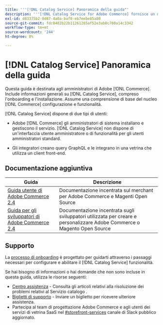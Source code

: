 ```yaml
---
title: '''[!DNL Catalog Service] Panoramica della guida"'
description: '''[!DNL Catalog Service for Adobe Commerce] fornisce un modo per recuperare il contenuto delle pagine di visualizzazione dei prodotti e delle pagine di elenco dei prodotti più velocemente rispetto alle query native di Adobe Commerce GraphQL."'
exl-id: d83375b2-0d87-4a0a-baf8-eb7eebe85a80
source-git-commit: fdc8482b22b11261265af52e3ab0c780a14c3342
workflow-type: tm+mt
source-wordcount: '244'
ht-degree: 0%

---
```


# [!DNL Catalog Service] Panoramica della guida

Questa guida è destinata agli amministratori di Adobe [!DNL Commerce]. Include informazioni generali su [!DNL Catalog Service], compreso l&#39;onboarding e l&#39;installazione. Assume una comprensione di base del nucleo [!DNL Commerce] configurazione e funzionalità.

[!DNL Catalog Service] dispone di due tipi di utenti:

* Adobe [!DNL Commerce] gli amministratori di sistema installano e gestiscono il servizio. [!DNL Catalog Service] non dispone di un&#39;interfaccia utente amministratore o di funzionalità per gli utenti amministratori standard.

* Gli integratori creano query GraphQL e le integrano in una vetrina che utilizza un client front-end.

## Documentazione aggiuntiva

| Guida | Descrizione |
|------ | ----------- |
| [Guida utente di Adobe Commerce 2.4](https://docs.magento.com/user-guide/) | Documentazione incentrata sul merchant per Adobe Commerce e Magenti Open Source |
| [Guida per gli sviluppatori di Adobe Commerce 2.4](https://devdocs.magento.com/) | Documentazione incentrata sugli sviluppatori utilizzata per creare e personalizzare Adobe Commerce o Magento Open Source |

## Supporto

La [processo di onboarding](https://experienceleague.adobe.com/docs/commerce-merchant-services/catalog-service/installation.html) è progettato per guidarti attraverso i passaggi necessari per configurare e abilitare il [!DNL Catalog Service] funzionalità.

Se hai bisogno di informazioni o hai domande che non sono incluse in questa guida, utilizza le risorse seguenti:

* [Centro assistenza](https://support.magento.com/hc/en-us/search#q=catalog%20service&amp;sort=relevancy) - Consulta gli articoli relativi alla risoluzione dei problemi relativi al Servizio catalogo .
* [Biglietti di supporto](https://experienceleague.adobe.com/docs/commerce-knowledge-base/kb/help-center-guide/magento-help-center-user-guide.html?lang=en#submit-ticket) - Inviare un biglietto per ricevere ulteriore assistenza.
* Partecipa al team di progettazione Adobe Commerce e agli utenti dei servizi di vetrina SaaS nel [#storefront-services](https://magentocommeng.slack.com/archives/C03HVPG8RS4) canale di Slack pubblico aggiornato.
